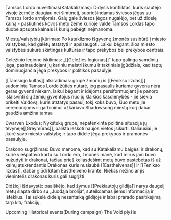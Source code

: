 
Tamsos Lordo nuvertimas(Katakalizmas): Didysis konfliktas, kuris siautėjo visoje žemėje daugiau nei šimtmetį, supriešindamas šviesos jėgas su Tamsos lordo armijomis. Galų gale šviesos jėgos nugalėjo, bet už didelę kainą - paskutinės kovos metu žemė kurioje valdė Tamsos Lordas tapo duobe apsupta kalnais iš kurių pabėgti neįmanoma.

Miestų/valstybių įkūrimas: Po kataklizmo išgyvenę žmonės susibūrė į miesto valstybes, kad galėtų atstatyti ir apsisaugoti. Laikui bėgant, šios miesto valstybės sukūrė skirtingas kultūras ir tapo prekybos bei prekybos centrais.

Geležinio legiono iškilimas: „[[Geležies legionas]]“ tapo galinga samdinių jėga, pasinaudojant jų kariniu meistriškumu ir taktiniais įgūdžiais, kad taptų dominuojančia jėga prekybos ir politikos pasaulyje.

[[Tamsiojo kultas]] atsiradimas: grupė žmonių is [[Fenikso lizdas]]] sudominta Tamsos Lordo žūties nutarė, jog pasaulis kuriame gyvena nėra geras gyventi niekam, laikui bėgant ir idėjoms persiformuojant jie panoro išlaisvinti šių žemių gyventojus nuo jų klaikios kasdienybės - jie siekia prikelti Valdovą, kuris atstatys pasaulį tokį koks buvo, šiuo metu jie ceremonijoms ir garbinimui užkariavo Shadowsong miestą kurį dabar gaudžia amžina tamsa

Dwarven Exodus: Nykštukų grupė, nepatenkinta politine situacija jų tėvynėje[[Greymūras]], palikta ieškoti naujos vietos įsikurti. Galiausiai jie įkūrė savo miesto valstybę ir tapo didele jėga prekybos ir pramonės pasaulyje.

Drakono sugrįžimas: Buvo manoma, kad su Katakalizmu baigėsi ir drakonų, kurie viešpatavo kartu su Lordu era, žmonės manė, kad mirus jam buvo nužudyti ir drakonai, tačiau prieš keliasdešimt metų buvo pastebėtas iš už kalnų atskrendantis Drakonas kuris nusiaubė [[Eastheivenas]] ir [[Fenikso lizdas]], dabar glūdi kitam Eastheiveno krante. Niekas nežino ar jis vienintelis drakonas kuris gali sugrįžti

Didžioji išdavystė: paaiškėjo, kad žymus [[Prekiautojų gildija]] narys daugelį metų slapta dirbo su „Juodąja brolija“, suteikdamas jiems informaciją ir išteklius. Tai sukėlė didelę nesantaiką gildijoje ir labai prarado pasitikėjimą tarp kitų frakcijų.

Upcoming Historical events(During campaign)
The Void plyšis